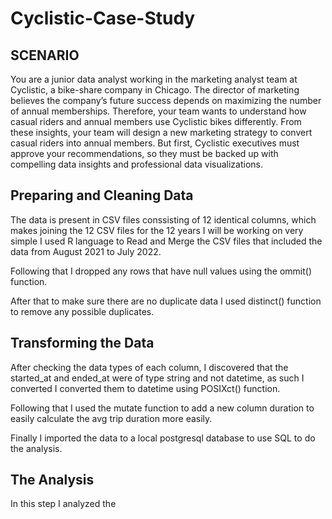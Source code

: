 # Cyclistic-Case-Study

## SCENARIO 

You are a junior data analyst working in the marketing analyst team at Cyclistic, a bike-share company in Chicago. The director of marketing believes the company’s future success depends on maximizing the number of annual memberships. Therefore, your team wants to understand how casual riders and annual members use Cyclistic bikes differently. From these insights, your team will design a new marketing strategy to convert casual riders into annual members. But first, Cyclistic executives must approve your recommendations, so they must be backed up with compelling data insights and professional data visualizations.


## Preparing and Cleaning Data

The data is present in CSV files conssisting of 12 identical columns, which makes joining the 12 CSV files for the 12 years I will be working on very simple
I used R language to Read and Merge the CSV files that included the data from August 2021 to July 2022.

Following that I dropped any rows that have null values using the ommit() function.

After that to make sure there are no duplicate data I used  distinct() function to remove any possible duplicates.

## Transforming the Data

After checking the data types of each column, I discovered that the started_at and ended_at were of type string and not datetime, as such I converted I converted them to datetime using POSIXct() function.

Following that I used the mutate function to add a new column duration to easily calculate the avg trip duration more easily.

Finally I imported the data to a local postgresql database to use SQL to do the analysis.


## The Analysis

In this step I analyzed the 
